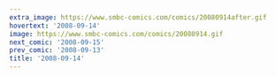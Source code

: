 ```yaml
---
extra_image: https://www.smbc-comics.com/comics/20080914after.gif
hovertext: '2008-09-14'
image: https://www.smbc-comics.com/comics/20080914.gif
next_comic: '2008-09-15'
prev_comic: '2008-09-13'
title: '2008-09-14'
---
```


